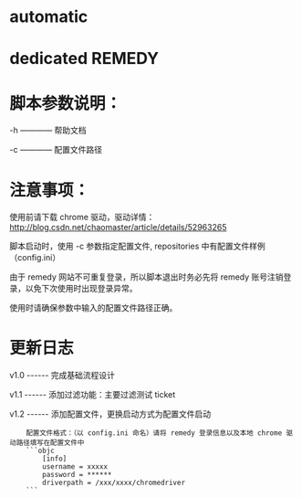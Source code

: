 # automatic
  # dedicated REMEDY


# 脚本参数说明：
  -h ———— 帮助文档
  
  -c ———— 配置文件路径

# 注意事项：
  使用前请下载 chrome 驱动，驱动详情：http://blog.csdn.net/chaomaster/article/details/52963265

  脚本启动时，使用 -c 参数指定配置文件, repositories 中有配置文件样例（config.ini）
  
  由于 remedy 网站不可重复登录，所以脚本退出时务必先将 remedy 账号注销登录，以免下次使用时出现登录异常。

  使用时请确保参数中输入的配置文件路径正确。
  
# 更新日志
  v1.0 ------
        完成基础流程设计
     
  v1.1 ------
        添加过滤功能：主要过滤测试 ticket

  v1.2 ------
        添加配置文件，更换启动方式为配置文件启动
        
        配置文件格式：（以 config.ini 命名）请将 remedy 登录信息以及本地 chrome 驱动路径填写在配置文件中
        ```objc
            [info]
            username = xxxxx
            password = ******
            driverpath = /xxx/xxxx/chromedriver
        ```
